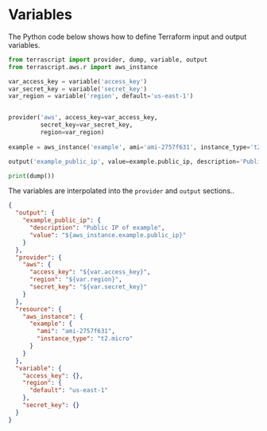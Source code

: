 # Variables

The Python code below shows how to define Terraform input and output variables.

```python
from terrascript import provider, dump, variable, output
from terrascript.aws.r import aws_instance

var_access_key = variable('access_key')
var_secret_key = variable('secret_key')
var_region = variable('region', default='us-east-1')


provider('aws', access_key=var_access_key, 
         secret_key=var_secret_key,
         region=var_region)
         
example = aws_instance('example', ami='ami-2757f631', instance_type='t2.micro')

output('example_public_ip', value=example.public_ip, description='Public IP of example')

print(dump())
```

The variables are interpolated into the ``provider`` and ``output`` sections..

```json
{
  "output": {
    "example_public_ip": {
      "description": "Public IP of example",
      "value": "${aws_instance.example.public_ip}"
    }
  },
  "provider": {
    "aws": {
      "access_key": "${var.access_key}",
      "region": "${var.region}",
      "secret_key": "${var.secret_key}"
    }
  },
  "resource": {
    "aws_instance": {
      "example": {
        "ami": "ami-2757f631",
        "instance_type": "t2.micro"
      }
    }
  },
  "variable": {
    "access_key": {},
    "region": {
      "default": "us-east-1"
    },
    "secret_key": {}
  }
}

```
